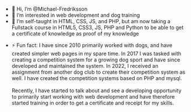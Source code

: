 - 👋 Hi, I’m @Michael-Fredriksson
- 👀 I’m interested in web development and dog training
- 🌱 I’m self-taught in HTML, CSS, JS, and PHP, but am now taking a Fullstack course in HTML5, CSS3, JS, PHP and Python to be able to get a certificate of knowledge as proof of my knowledge
<!--- - 📫 How to reach me ... --->

- ⚡ Fun fact: I have since 2010 primarily worked with dogs, and have created simpler web pages in my spare time. In 2017 I was tasked with creating a competition system for a growing dog sport and have since developed and maintained the system. In 2022, I received an assignment from another dog club to create their competition system as well.
I have created the competition systems based on PHP and mysql.<br><br>
Recently, I have started to talk about and see a developing opportunity to primarily start working with web development and have therefore started training in order to get a certificate and receipt for my skills.

<!---
Michael-Fredriksson/Michael-Fredriksson is a ✨ special ✨ repository because its `README.md` (this file) appears on your GitHub profile.
You can click the Preview link to take a look at your changes.
--->
